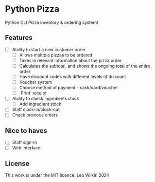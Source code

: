 # Python Pizza
Python CLI Pizza inventory &amp; ordering system!

## Features
- [ ] Ability to start a new customer order
  - [ ] Allows multiple pizzas to be ordered
  - [ ] Takes in relevant information about the pizza order
  - [ ] Calculates the subtotal, and shows the ongoing total of the entire order
  - [ ] Have discount codes with different levels of discount
  - [ ] Voucher system
  - [ ] Choose method of payment - cash/card/voucher
  - [ ] 'Print' receipt
- [ ] Ability to check ingredients stock
  - [ ] Add ingredient stock
- [ ] Staff clock-in/clock-out
- [ ] Check previous orders

## Nice to haves
- [ ] Staff sign-in
- [ ] Web interface

## License
This work is under the MIT licence. Leo Wilkin 2024
